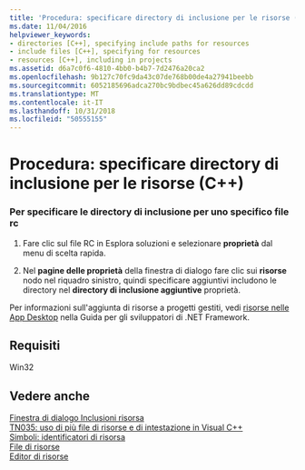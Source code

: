 ```yaml
---
title: 'Procedura: specificare directory di inclusione per le risorse (C++)'
ms.date: 11/04/2016
helpviewer_keywords:
- directories [C++], specifying include paths for resources
- include files [C++], specifying for resources
- resources [C++], including in projects
ms.assetid: d6a7c0f6-4810-4bb0-b4b7-7d2476a20ca2
ms.openlocfilehash: 9b127c70fc9da43c07de768b00de4a27941beebb
ms.sourcegitcommit: 6052185696adca270bc9bdbec45a626dd89cdcdd
ms.translationtype: MT
ms.contentlocale: it-IT
ms.lasthandoff: 10/31/2018
ms.locfileid: "50555155"
---
```

# <a name="how-to-specify-include-directories-for-resources-c"></a>Procedura: specificare directory di inclusione per le risorse (C++)

### <a name="to-specify-include-directories-for-a-specific-rc-file"></a>Per specificare le directory di inclusione per uno specifico file rc

1. Fare clic sul file RC in Esplora soluzioni e selezionare **proprietà** dal menu di scelta rapida.

2. Nel **pagine delle proprietà** della finestra di dialogo fare clic sui **risorse** nodo nel riquadro sinistro, quindi specificare aggiuntivi includono le directory nel **directory di inclusione aggiuntive** proprietà.

Per informazioni sull'aggiunta di risorse a progetti gestiti, vedi [risorse nelle App Desktop](/dotnet/framework/resources/index) nella Guida per gli sviluppatori di .NET Framework.

## <a name="requirements"></a>Requisiti

Win32

## <a name="see-also"></a>Vedere anche

[Finestra di dialogo Inclusioni risorsa](../windows/resource-includes-dialog-box.md)<br/>
[TN035: uso di più file di risorse e di intestazione in Visual C++](../mfc/tn035-using-multiple-resource-files-and-header-files-with-visual-cpp.md)<br/>
[Simboli: identificatori di risorsa](../windows/symbols-resource-identifiers.md)<br/>
[File di risorse](../windows/resource-files-visual-studio.md)<br/>
[Editor di risorse](../windows/resource-editors.md)